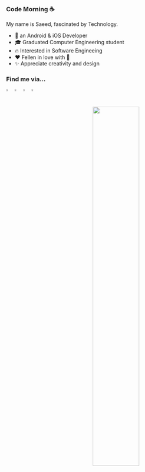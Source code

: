 ### Code Morning ☕️ 
My name is Saeed, fascinated by Technology.



- 📱 an Android & iOS Developer
- 🎓 Graduated Computer Engineering student
- 🔥 Interested in Software Engineeing
- ❤️ Fellen in love with  
- ✨ Appreciate creativity and design 


### Find me via...

<p align="left">    
  <a href="https://www.linkedin.com/in/Saeed-All-Gharaee">
        <img align="left" 
             alt="linkedin" 
             title="LinkedIn"
             width="4%" 
             src="https://cdn1.iconfinder.com/data/icons/social-networks-15/512/LinkedIn_social_network_logo-1024.png">
    </a>
    
  <a href="https://twitter.com/saeed_all_gray/">
      <img align="left" 
           alt="twitter" 
           title="Twitter"
           width="4%" 
           src="https://cdn4.iconfinder.com/data/icons/social-media-flat-7/64/Social-media_Twitter-1024.png">
    </a>
   
  
   <a href="https://medium.com/@TheUnitedTwins/">
      <img align="left" 
           alt="twitter" 
           title="Twitter"
           width="4%" 
           src="https://cdn2.iconfinder.com/data/icons/social-media-2285/512/1_Medium_colored_svg-512.png">
    </a>
  
  <a href="https://medium.com/@TheUnitedTwins/](https://create.arduino.cc/projecthub/saeed_all_gray">
      <img align="left" 
           alt="Arduino" 
           title="Arduino"
           width="4%" 
           src="https://cdn4.iconfinder.com/data/icons/big-data-free/32/Data-08-256.png">
    </a>
  
    
</p>

</br>
</br>

<p align="center">
<!-- Taken from https://github.com/anuraghazra/github-readme-stats -->
    <a href="#">
        <img
            width="50%"
            src="https://github-readme-stats.vercel.app/api?username=saeedallgray&theme=algolia&count_private=true&show_icons=true&disable_animations=false&include_all_commits=true"
        />
</p>
